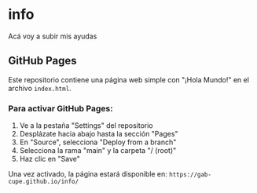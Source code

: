 # info
Acá voy a subir mis ayudas

## GitHub Pages
Este repositorio contiene una página web simple con "¡Hola Mundo!" en el archivo `index.html`.

### Para activar GitHub Pages:
1. Ve a la pestaña "Settings" del repositorio
2. Desplázate hacia abajo hasta la sección "Pages" 
3. En "Source", selecciona "Deploy from a branch"
4. Selecciona la rama "main" y la carpeta "/ (root)"
5. Haz clic en "Save"

Una vez activado, la página estará disponible en: `https://gab-cupe.github.io/info/`
